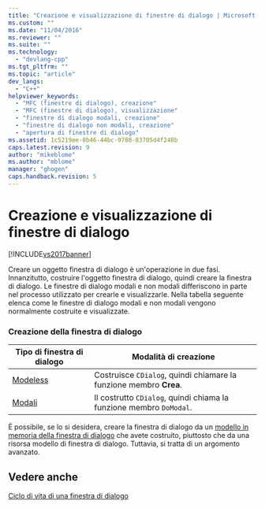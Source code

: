 ```yaml
---
title: "Creazione e visualizzazione di finestre di dialogo | Microsoft Docs"
ms.custom: ""
ms.date: "11/04/2016"
ms.reviewer: ""
ms.suite: ""
ms.technology: 
  - "devlang-cpp"
ms.tgt_pltfrm: ""
ms.topic: "article"
dev_langs: 
  - "C++"
helpviewer_keywords: 
  - "MFC (finestre di dialogo), creazione"
  - "MFC (finestre di dialogo), visualizzazione"
  - "finestre di dialogo modali, creazione"
  - "finestre di dialogo non modali, creazione"
  - "apertura di finestre di dialogo"
ms.assetid: 1c5219ee-8b46-44bc-9708-83705d4f248b
caps.latest.revision: 9
author: "mikeblome"
ms.author: "mblome"
manager: "ghogen"
caps.handback.revision: 5
---
```

# Creazione e visualizzazione di finestre di dialogo
[!INCLUDE[vs2017banner](../assembler/inline/includes/vs2017banner.md)]

Creare un oggetto finestra di dialogo è un'operazione in due fasi.  Innanzitutto, costruire l'oggetto finestra di dialogo, quindi creare la finestra di dialogo.  Le finestre di dialogo modali e non modali differiscono in parte nel processo utilizzato per crearle e visualizzarle.  Nella tabella seguente elenca come le finestre di dialogo modali e non modali vengono normalmente costruite e visualizzate.  
  
### Creazione della finestra di dialogo  
  
|Tipo di finestra di dialogo|Modalità di creazione|  
|---------------------------------|---------------------------|  
|[Modeless](../mfc/creating-modeless-dialog-boxes.md)|Costruisce `CDialog`, quindi chiamare la funzione membro **Crea**.|  
|[Modali](../mfc/creating-modal-dialog-boxes.md)|Il costrutto `CDialog`, quindi chiama la funzione membro `DoModal`.|  
  
 È possibile, se lo si desidera, creare la finestra di dialogo da un [modello in memoria della finestra di dialogo](../mfc/using-a-dialog-template-in-memory.md) che avete costruito, piuttosto che da una risorsa modello di finestra di dialogo.  Tuttavia, si tratta di un argomento avanzato.  
  
## Vedere anche  
 [Ciclo di vita di una finestra di dialogo](../mfc/life-cycle-of-a-dialog-box.md)